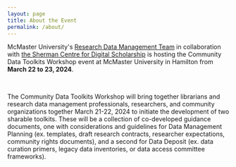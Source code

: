 ```yaml
---
layout: page
title: About the Event
permalink: /about/
---
```


McMaster University's [Research Data Management Team](https://rdm.mcmaster.ca/about) in collaboration with [the Sherman Centre for Digital Scholarship](https://scds.ca/) is hosting the Community Data Toolkits Workshop event at McMaster University in Hamilton from **March 22 to 23, 2024**.


<br />


The Community Data Toolkits Workshop will bring together librarians and research data management professionals, researchers, and community organizations together March 21-22, 2024 to initiate the development of two sharable toolkits. These will be a collection of co-developed guidance documents, one with considerations and guidelines for Data Management Planning (ex. templates, draft research contracts, researcher expectations, community rights documents), and a second for Data Deposit (ex. data curation primers, legacy data inventories, or data access committee frameworks).

